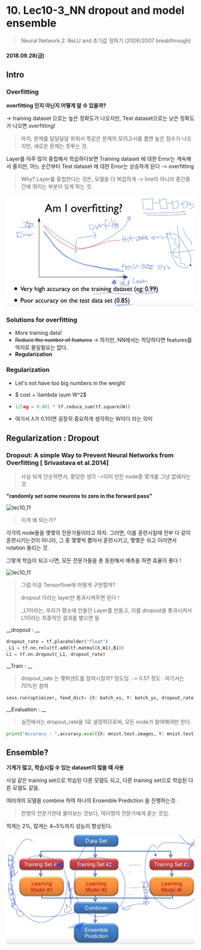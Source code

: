 # 10. Lec10-3_NN dropout and model ensemble

> Neural Network 2: ReLU and 초기값 정하기 (2006/2007 breakthrough) 

#### 2018.09.28(금)

## Intro

### Overfitting

__overfitting 인지 아닌지 어떻게 알 수 있을까?__

-> training dataset 으로는 높은 정확도가 나오지만, Test dataset으로는 낮은 정확도가 나오면 overfitting!

> 마치, 문제를 달달달달 외워서 똑같은 문제의 모의고사를 풀면 높은 점수가 나오지만, 새로운 문제는 못푸는 것.

Layer를 아주 많이 중첩해서 학습하다보면 Training dataset 에 대한 Error는 계속해서 줄지만, 어느 순간부터 Test dataset 에 대한 Error는 상승하게 된다 -> overfitting

> Why? Layer를 중첩한다는 것은, 모델을 더 복잡하게 -> line이 아니라 중간중간에 꺾이는 부분이 있게 하는 것.

![lec10_10](../img/lec10_10.png)



### Solutions for overfitting

- More training data!
- ~~Reduce the number of features~~ -> 하지만, NN에서는 적당하다면 features를 억지로 줄일필요는 없다.
- **Regularization**

### Regularization

- Let's not have too big numbers in the weight

- $ cost + \lambda \sum W^2$

- ``` python
  12leg = 0.001 * tf.reduce_sum(tf.square(W))
  ```

- 여기서  $\lambda$가 0.1이면 굉장히 중요하게 생각하는 W이다 라는 의미



## Regularization : Dropout

### Dropout: A simple Way to Prevent Neural Networks from Overfitting [ Srivastava et al.2014]  

> 사실 되게 단순하면서, 황당한 생각 ->이미 만든 node중 몇개를 그냥 없애자는 것.

__"randomly set some neurons to zero in the forward pass"__

![lec10_11](../img/lec10_11.png)

> 이게 왜 되는가?

각각의 node들을 몇몇의 전문가들이라고 하자. 그러면, 이를 훈련시킬때 전부 다 같이 훈련시키는것이 아니라, 그 중 몇몇씩 뽑아서 훈련시키고, 몇몇은 쉬고 이러면서 rotation 돌리는 것. 

그렇게 학습이 되고 나면, 모든 전문가들을 총 동원해서 예측을 하면 효율이 좋다 !

![lec10_11](../img/lec10_12.png)



> 그럼 이걸 Tensorflow에 어떻게 구현할까?
>
> dropout 이라는 layer만 통과시켜주면 된다 !
>
> _L1이라는, 우리가 평소에 만들던 Layer를 만들고, 이를 dropout을 통과시켜서 L1이라는 최종적인 결과를 뱉으면 됨

__dropout : __

~~~python
dropout_rate = tf.placeholder("float")
_L1 = tf.nn.relu(tf.add(tf.matmul(X,W1),B1))
L1 = tf.nn.dropout(_L1, dropout_rate)
~~~

__Train : __

> dropout_rate 는 몇퍼센트를 참여시킬까? 정도임. -> 0.5? 정도 : 여기서는 70%만 참여

```python
sess.run(optimizer, feed_dict= {X: batch_xs, Y: batch_ys, dropout_rate: 0.7})
```

__Evaluation : __

> 실전에서는 dropout_rate을 1로 설정하므로써, 모든 node가 참여해야만 한다.

```python
print("Accuracy : ",accuracy.eval({X: mnist.test.images, Y: mnist.test.labels, dropout_rate: 1}))
```



## Ensemble?

__기계가 많고, 학습시킬 수 있는 dataset이 많을 때 사용__

사실 같은 training set으로 학습된 다른 모델도 되고, 다른 training set으로 학습된 다른 모델도 같음.

여러개의 모델을 combine 하여 하나의 Ensemble Prediction 을 진행하는것.

> 한명의 전문가한테 물어보는 것보다, 여러명의 전문가에게 묻는 것임.

적게는 2%, 많게는 4~5%까지 성능이 향상된다.

![lec10_13](../img/lec10_13.png)

